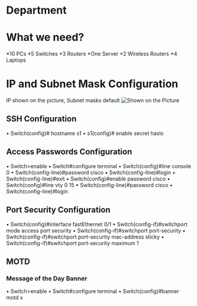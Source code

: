# Department

# What we need?

*10 PCs
*5 Switches
*3 Routers
*One Server
*2 Wireless Routers
*4 Laptops

# IP and Subnet Mask Configuration
IP shown on the picture, Subnet masks default
![Shown on the Picture](https://scontent-waw1-1.xx.fbcdn.net/v/t1.15752-9/97861212_650653202444552_9086678221553926144_n.png?_nc_cat=104&_nc_sid=b96e70&_nc_ohc=g8iWkL-okpYAX9i3rmB&_nc_ht=scontent-waw1-1.xx&oh=09de9ed7469ddc6f7a28ee935717eb96&oe=5EE380C7)


## SSH Configuration
•	Switch(config)# hostname s1
•	s1(config)# enable secret haslo


## Access Passwords Configuration

•	Switch>enable 
•	Switch#configure terminal 
•	Switch(config)#line console 0 
•	Switch(config-line)#password cisco 
•	Switch(config-line)#login
•	Switch(config-line)#exit
•	Switch(config)#enable password cisco 
•	Switch(config)#line vty 0 15 
•	Switch(config-line)#password cisco 
•	Switch(config-line)#login 


## Port Security Configuration

•	Switch(config)#interface fastEthernet 0/1 
•	Switch(config-if)#switchport mode access port security
•	Switch(config-if)#switchport port-security
•	Switch(config-if)#switchport port-security mac-address sticky
•	Switch(config-if)#switchport port-security maximum 1 

## MOTD
### Message of the Day Banner

•	Switch>enable 
•	Switch#configure terminal 
•	Switch(config)#banner motd x 



